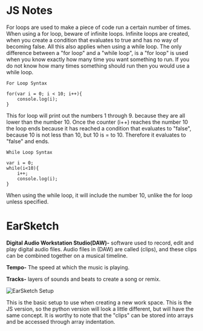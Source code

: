# JS Notes

For loops are used to make a piece of code run a certain number of times. When using
a for loop, beware of infinite loops. Infinite loops are created, when you create 
a condition that evaluates to true and has no way of becoming false. All this also
applies when using a while loop. The only difference between a "for loop" and a 
"while loop", is a "for loop" is used when you know exactly how many time you want
something to run. If you do not know how many times something should run then you 
would use a while loop.

```
For Loop Syntax

for(var i = 0; i < 10; i++){
    console.log(i);
}
```
 This for loop will print out the numbers 1 through 9. because they are all
lower than the number 10. Once the counter (i++) reaches the number 10 the loop 
ends because it has reached a condition that evaluates to "false", because 10 is not
less than 10, but 10 is = to 10. Therefore it evaluates to "false" and ends.

```
While Loop Syntax

var i = 0;
while(i<10){
    i++;
    console.log(i);
}
```

When using the while loop, it will include the number 10, unlike the for loop unless
specified.

# EarSketch

**Digital Audio Workstation Studio(DAW)-** software used to record, edit and play digital 
audio files. Audio files in (DAW) are called (clips), and these clips can be combined 
together on a musical timeline.

**Tempo-** The speed at which the music is playing.

**Tracks-** layers of sounds and beats to create a song or remix.

![EarSketch Setup](EarSketch_SetUp.png)

This is the basic setup to use when creating a new work space. This is the JS version,
so the python version will look a little different, but will have the same concept.
It is worthy to note that the "clips" can be stored into arrays and be accessed through
array indentation.


